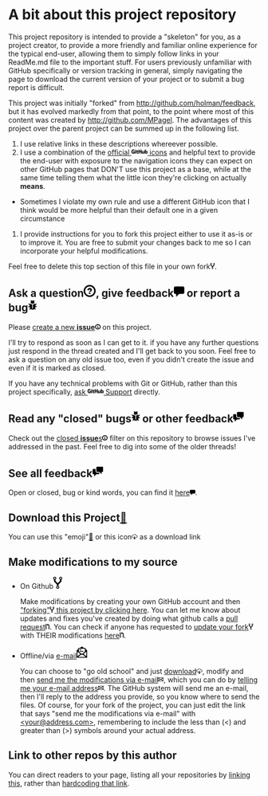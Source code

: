 # A bit about this project repository
This project repository is intended to provide a "skeleton" for you, as a project creator, to provide a more friendly and familiar online experience for the typical end-user, allowing them to simply follow links in your ReadMe.md file to the important stuff. For users previously unfamiliar with GitHub specifically or version tracking in general, simply navigating the page to download the current version of your project or to submit a bug report is difficult.

This project was initially "forked" from http://github.com/holman/feedback, but it has evolved markedly from that point, to the point where most of this content was created by http://github.com/MPagel. The advantages of this project over the parent project can be summed up in the following list.

1. I use relative links in these descriptions whereever possible.
1. I use a combination of the [official ![GitHub](octicons/gif/logo-github_mega.gif) icons](http://octicons.github.com/) and helpful text to provide the end-user with exposure to the navigation icons they can expect on other GitHub pages that DON'T use this project as a base, while at the same time telling them what the little icon they're clicking on actually **means**.
  * Sometimes I violate my own rule and use a different GitHub icon that I think would be more helpful than their default one in a given circumstance
1. I provide instructions for you to fork this project either to use it as-is or to improve it. You are free to submit your changes back to me so I can incorporate your helpful modifications.

Feel free to delete this top section of this file in your own fork[![Fork Project Icon](octicons/gif/repo-forked.gif)](../../fork).

## Ask a question[![Question Mark Icon (Mega)](octicons/gif/question_mega.gif)](../../issues/new), give feedback[![Comment Icon (Mega)](octicons/gif/comment_mega.gif)](../../issues/new) or report a bug[![Bug Icon (Mega)](octicons/gif/bug_mega.gif)](../../issues/new)
Please [create a new **issue**![Info Icon](octicons/gif/info.gif)](../../issues/new) on this project.

I'll try to respond as soon as I can get to it. if you have any further questions just respond in the thread created and I'll get back to you soon. Feel free to ask a question on any old issue too, even if you didn't create the issue and even if it is marked as closed.

If you have any technical problems with Git or GitHub, rather than this project specifically, [ask ![GitHub](octicons/gif/logo-github_mega.gif) Support](https://github.com/contact) directly.

## Read any "closed" bugs[![Bug Icon (Mega)](octicons/gif/bug_mega.gif)](../../issues?sort=created&direction=desc&state=closed&page=1) or other feedback[![Discussion Icon (Mega)](octicons/gif/comment-discussion_mega.gif)](../../issues?sort=created&direction=desc&state=closed&page=1)
Check out the [closed **issue**s![Info Icon](octicons/gif/info.gif)](../../issues?sort=created&direction=desc&state=closed&page=1)
filter on this repository to browse issues I've addressed in the past. Feel free to dig
into some of the older threads!

## See all feedback[![Discussion Icon (Mega)](octicons/gif/comment-discussion_mega.gif)](../../issues?q=is%3Aissue)
Open or closed, bug or kind words, you can find it [here![Discussion Icon](octicons/gif/comment.gif)](../../issues?q=is%3Aissue).

## Download this Project[:floppy_disk:](../../archive/master.zip)
You can use this "emoji"[:floppy_disk:](../../archive/master.zip) or this icon[![Download Icon](octicons/gif/cloud-download.gif)](../../archive/master.zip) as a download link

## Make modifications to my source
* On Github[![Fork Project Icon (Mega)](octicons/gif/repo-forked_mega.gif)](../../fork)

  Make modifications by creating your own GitHub account and then ["forking"![Fork Project Icon](octicons/gif/repo-forked.gif) this project by clicking here](../../fork). You can let me know about updates and fixes you've created by doing what github calls a [pull request![Pull Request Icon](octicons/gif/git-pull-request.gif)](../../compare).  You can check if anyone has requested to [update your fork![Fork Project Icon](octicons/gif/repo-forked.gif)](../../pulls?q=is%3Apr) with THEIR modifications [here![Pull Request Icon](octicons/gif/git-pull-request.gif)](../../pulls?q=is%3Apr).
* Offline/via [e-mail![Email icon (Mega)](octicons/gif/mail-read_mega.gif)](../../issues/new)

  You can choose to "go old school" and just [download![Official Download Icon](octicons/gif/cloud-download.gif)](../../archive/master.zip), modify and then [send me the modifications via e-mail![email icon](octicons/gif/mail.gif)](../../issues/new), which you can do by [telling me your e-mail address![email icon](octicons/gif/mail.gif)](../../issues/new). The GitHub system will send me an e-mail, then I'll reply to the address you provide, so you know where to send the files. Of course, for your fork of the project, you can just edit the link that says "send me the modifications via e-mail" with [&lt;your@address.com&gt;](<your@address.com>), remembering to include the less than (&lt;) and greater than (&gt;) symbols around your actual address.

## Link to other repos by this author
You can direct readers to your page, listing all your repositories by [linking this](../../../), rather than [hardcoding that link](http://github.com/MPagel).
